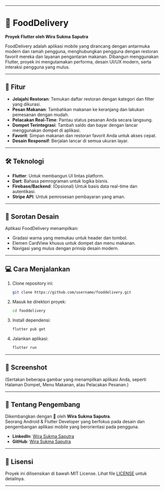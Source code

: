 
---

# 🍔 FoodDelivery
**Proyek Flutter oleh Wira Sukma Saputra**

FoodDelivery adalah aplikasi mobile yang dirancang dengan antarmuka modern dan ramah pengguna, menghubungkan pengguna dengan restoran favorit mereka dan layanan pengantaran makanan. Dibangun menggunakan Flutter, proyek ini mengutamakan performa, desain UI/UX modern, serta interaksi pengguna yang mulus.

---

## 🚀 Fitur

- **Jelajahi Restoran**: Temukan daftar restoran dengan kategori dan filter yang dikurasi.
- **Pesan Makanan**: Tambahkan makanan ke keranjang dan lakukan pemesanan dengan mudah.
- **Pelacakan Real-Time**: Pantau status pesanan Anda secara langsung.
- **Dompet Terintegrasi**: Tambah saldo dan bayar dengan lancar menggunakan dompet di aplikasi.
- **Favorit**: Simpan makanan dan restoran favorit Anda untuk akses cepat.
- **Desain Responsif**: Berjalan lancar di semua ukuran layar.

---

## 🛠️ Teknologi

- **Flutter**: Untuk membangun UI lintas platform.
- **Dart**: Bahasa pemrograman untuk logika bisnis.
- **Firebase/Backend**: (Opsional) Untuk basis data real-time dan autentikasi.
- **Stripe API**: Untuk pemrosesan pembayaran yang aman.

---

## 🎨 Sorotan Desain

Aplikasi FoodDelivery menampilkan:
- Gradasi warna yang memukau untuk header dan tombol.
- Elemen CardView khusus untuk dompet dan menu makanan.
- Navigasi yang mulus dengan prinsip desain modern.

---

## 💻 Cara Menjalankan

1. Clone repository ini:
   ```bash
   git clone https://github.com/username/fooddelivery.git
   ```  

2. Masuk ke direktori proyek:
   ```bash
   cd fooddelivery
   ```  

3. Install dependensi:
   ```bash
   flutter pub get
   ```  

4. Jalankan aplikasi:
   ```bash
   flutter run
   ```  

---

## 📱 Screenshot

(Sertakan beberapa gambar yang menampilkan aplikasi Anda, seperti Halaman Dompet, Menu Makanan, atau Pelacakan Pesanan.)

---

## 🌟 Tentang Pengembang

Dikembangkan dengan 💖 oleh **Wira Sukma Saputra**.  
Seorang Android & Flutter Developer yang berfokus pada desain dan pengembangan aplikasi mobile yang berorientasi pada pengguna.

- **LinkedIn**: [Wira Sukma Saputra](https://linkedin.com/in/wira-sukma-saputra)
- **GitHub**: [Wira Sukma Saputra](https://github.com/username)

---

## 📝 Lisensi

Proyek ini dilisensikan di bawah MIT License. Lihat file [LICENSE](LICENSE) untuk detailnya.

---
